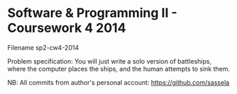 Software & Programming II - Coursework 4 2014
============
Filename sp2-cw4-2014

Problem specification: You will just write a solo version of battleships, where the computer places the ships, and the human attempts to sink them.

NB: All commits from author's personal account: https://github.com/sassela
